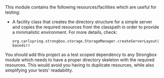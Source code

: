 
This module contains the following resources/facilities which are useful for testing:

- A facility class that creates the directory structure for a simple server and copies the required
  resources from the classpath in order to provide a minimalistic environment. For more details, check:

      org.carlspring.strongbox.storage.StorageManager.createServerLayout(String basedir)

You should add this project as a test scoped dependency to any Strongbox module which needs to have
a proper directory skeleton with the required resources. This would avoid you having to duplicate resources,
while also simplifying your tests' readability.

